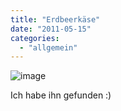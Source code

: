 ```yaml
---
title: "Erdbeerkäse"
date: "2011-05-15"
categories: 
  - "allgemein"
---
```


![image](/blog/images/wpid-IMAG0080.jpg)

Ich habe ihn gefunden :)
